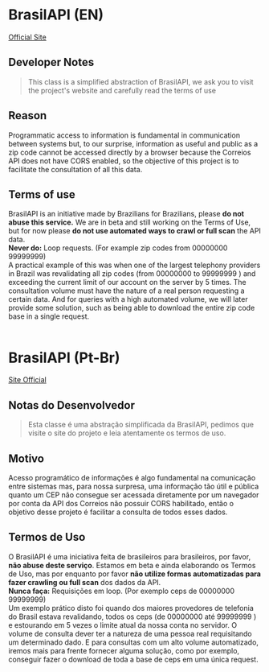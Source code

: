 ﻿# BrasilAPI (EN)
[Official Site](https://brasilapi.com.br/)

## Developer Notes

> This class is a simplified abstraction of BrasilAPI, we ask you to visit the project's website and carefully read the terms of use<br/>

## Reason 

Programmatic access to information is fundamental in communication between systems but, to our surprise, information as useful and public as a zip code cannot be accessed directly by a browser because the Correios API does not have CORS enabled, so the objective of this project is to facilitate the consultation of all this data.

## Terms of use

BrasilAPI is an initiative made by Brazilians for Brazilians, please **do not abuse this service.** We are in beta and still working on the Terms of Use, but for now please **do not use automated ways to crawl or full scan** the API data.<br/>
**Never do:** Loop requests. (For example zip codes from 00000000 99999999)<br/>
A practical example of this was when one of the largest telephony providers in Brazil was revalidating all zip codes (from 00000000 to 99999999 ) and exceeding the current limit of our account on the server by 5 times. The consultation volume must have the nature of a real person requesting a certain data. And for queries with a high automated volume, we will later provide some solution, such as being able to download the entire zip code base in a single request.<br/>
<br/>


# BrasilAPI (Pt-Br)
[Site Official](https://brasilapi.com.br/)

## Notas do Desenvolvedor

> Esta classe é uma abstração simplificada da BrasilAPI, pedimos que visite o site do projeto e leia atentamente os termos de uso.

## Motivo

Acesso programático de informações é algo fundamental na comunicação entre sistemas mas, para nossa surpresa, uma informação tão útil e pública quanto um CEP não consegue ser acessada diretamente por um navegador por conta da API dos Correios não possuir CORS habilitado, então o objetivo desse projeto é facilitar a consulta de todos esses dados.

## Termos de Uso

O BrasilAPI é uma iniciativa feita de brasileiros para brasileiros, por favor, **não abuse deste serviço**. Estamos em beta e ainda elaborando os Termos de Uso, mas por enquanto por favor **não utilize formas automatizadas para fazer crawling ou full scan** dos dados da API.<br/>
**Nunca faça:** Requisições em loop. (Por exemplo ceps de 00000000 99999999) <br/>
Um exemplo prático disto foi quando dos maiores provedores de telefonia do Brasil estava revalidando, todos os ceps (de 00000000 até 99999999 ) e estourando em 5 vezes o limite atual da nossa conta no servidor. O volume de consulta dever ter a natureza de uma pessoa real requisitando um determinado dado. E para consultas com um alto volume automatizado, iremos mais para frente fornecer alguma solução, como por exemplo, conseguir fazer o download de toda a base de ceps em uma única request.
